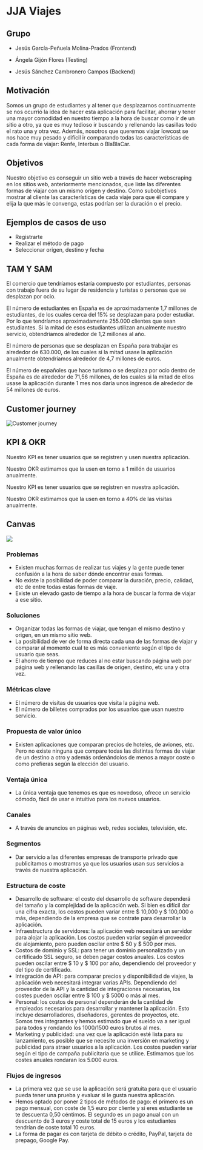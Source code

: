 # JJA Viajes

## Grupo

* Jesús García-Peñuela Molina-Prados (Frontend)

* Ángela Gijón Flores (Testing)

* Jesús Sánchez Cambronero Campos (Backend)

## Motivación

Somos un grupo de estudiantes y al tener que desplazarnos continuamente se nos ocurrió la idea de hacer esta aplicación para facilitar, ahorrar y tener una mayor comodidad en nuestro tiempo a la hora de buscar como ir de un sitio a otro, ya que es muy tedioso ir buscando y rellenando las casillas todo el rato una y otra vez. Además, nosotros que queremos viajar lowcost se nos hace muy pesado y difícil ir comparando todas las características de cada forma de viajar: Renfe, Interbus o BlaBlaCar.

## Objetivos

Nuestro objetivo es conseguir un sitio web a través de hacer webscraping en los sitios web, anteriormente mencionados, que liste las diferentes formas de viajar con un mismo origen y destino. Como subobjetivos mostrar al cliente las características de cada viaje para que él compare y elija la que más le convenga, estas podrían ser la duración o el precio.

## Ejemplos de casos de uso

* Registrarte
* Realizar el método de pago
* Seleccionar origen, destino y fecha

## TAM Y SAM

El comercio que tendríamos estaría compuesto por estudiantes, personas con trabajo fuera de su lugar de residencia y turistas o personas que se desplazan por ocio. 

El número de estudiantes en España es de aproximadamente 1,7 millones de estudiantes, de los cuales cerca del 15% se desplazan para poder estudiar.  Por lo que tendríamos aproximadamente 255.000 clientes que sean estudiantes. Si la mitad de esos estudiantes utilizan anualmente nuestro servicio, obtendríamos alrededor de 1,2 millones al año.

El número de personas que se desplazan en España para trabajar es alrededor de 630.000, de los cuales si la mitad usase la aplicación anualmente obtendríamos alrededor de 4,7 millones de euros.

El número de españoles que hace turismo o se desplaza por ocio dentro de España es de alrededor de 71,56 millones, de los cuales si la mitad de ellos usase la aplicación durante 1 mes nos daría unos ingresos de alrededor de 54 millones de euros.

## Customer journey

![Customer journey](https://user-images.githubusercontent.com/91555863/220711782-0ab3bf64-e951-48fd-9a03-e9463aa23daa.jpeg)

## KPI & OKR

Nuestro KPI es tener usuarios que se registren y usen nuestra aplicación.

Nuestro OKR estimamos que la usen en torno a 1 millón de usuarios anualmente.

Nuestro KPI es tener usuarios que se registren en nuestra aplicación.

Nuestro OKR estimamos que la usen en torno a 40% de las visitas anualmente.

## Canvas

<img src="https://user-images.githubusercontent.com/91555863/220715212-1a445ae4-d488-4c50-a2cc-687d0c267d26.png">


### Problemas

* Existen muchas formas de realizar tus viajes y la gente puede tener confusión a la hora de saber dónde encontrar esas formas.
* No existe la posibilidad de poder comparar la duración, precio, calidad, etc de entre todas estas formas de viaje.
*	Existe un elevado gasto de tiempo a la hora de buscar la forma de viajar a ese sitio.

### Soluciones

*	Organizar todas las formas de viajar, que tengan el mismo destino y origen, en un mismo sitio web.
*	La posibilidad de ver de forma directa cada una de las formas de viajar y comparar al momento cual te es más conveniente según el tipo de usuario que seas.
*	El ahorro de tiempo que reduces al no estar buscando página web por página web y rellenando las casillas de origen, destino, etc una y otra vez.

### Métricas clave

* El número de visitas de usuarios que visita la página web.
*	El número de billetes comprados por los usuarios que usan nuestro servicio.

### Propuesta de valor único

* Existen aplicaciones que comparan precios de hoteles, de aviones, etc. Pero no existe ninguna que compare todas las distintas formas de viajar de un destino a otro y además ordenándolos de menos a mayor coste o como prefieras según la elección del usuario.

### Ventaja única

*	La única ventaja que tenemos es que es novedoso, ofrece un servicio cómodo, fácil de usar e intuitivo para los nuevos usuarios.

### Canales

*	A través de anuncios en páginas web, redes sociales, televisión, etc.

### Segmentos

*	Dar servicio a las diferentes empresas de transporte privado que publicitamos o mostramos ya que los usuarios usan sus servicios a través de nuestra aplicación.

### Estructura de coste

*	Desarrollo de software: el costo del desarrollo de software dependerá del tamaño y la complejidad de la aplicación web. Si bien es difícil dar una cifra exacta, los costos pueden variar entre $ 10,000 y $ 100,000 o más, dependiendo de la empresa que se contrate para desarrollar la aplicación.
*	Infraestructura de servidores: la aplicación web necesitará un servidor para alojar la aplicación. Los costos pueden variar según el proveedor de alojamiento, pero pueden oscilar entre $ 50 y $ 500 por mes.
*	Costos de dominio y SSL: para tener un dominio personalizado y un certificado SSL seguro, se deben pagar costos anuales. Los costos pueden oscilar entre $ 10 y $ 100 por año, dependiendo del proveedor y del tipo de certificado.
*	Integración de API: para comparar precios y disponibilidad de viajes, la aplicación web necesitará integrar varias APIs. Dependiendo del proveedor de la API y la cantidad de integraciones necesarias, los costes pueden oscilar entre $ 100 y $ 5000 o más al mes.
*	Personal: los costos de personal dependerán de la cantidad de empleados necesarios para desarrollar y mantener la aplicación. Esto incluye desarrolladores, diseñadores, gerentes de proyectos, etc. Somos tres integrantes y hemos estimado que el sueldo va a ser igual para todos y rondando los 1000/1500 euros brutos al mes. 
*	Marketing y publicidad: una vez que la aplicación esté lista para su lanzamiento, es posible que se necesite una inversión en marketing y publicidad para atraer usuarios a la aplicación. Los costos pueden variar según el tipo de campaña publicitaria que se utilice. Estimamos que los costes anuales rondaran los 5.000 euros. 

### Flujos de ingresos

*	La primera vez que se use la aplicación será gratuita para que el usuario pueda tener una prueba y evaluar si le gusta nuestra aplicación. 
*	Hemos optado por poner 2 tipos de métodos de pago: el primero es un pago mensual, con coste de 1,5 euro por cliente y si eres estudiante se te descuenta 0,50 céntimos. El segundo es un pago anual con un descuento de 3 euros y coste total de 15 euros y los estudiantes tendrían de coste total 10 euros. 
*	La forma de pagar es con tarjeta de débito o crédito, PayPal, tarjeta de prepago, Google Pay.


